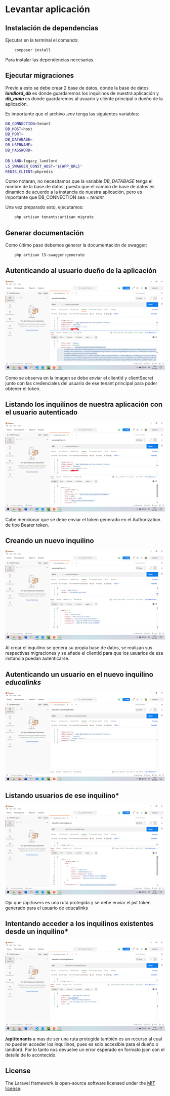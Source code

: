 # Levantar aplicación

## Instalación de dependencias 
Ejecutar en la terminal el comando:

```sh
    composer install
```
Para instalar las dependencias necesarias.

## Ejecutar migraciones

Previo a esto se debe crear 2 base de datos, donde la base de datos ***landlord_db*** es donde guardaremos los inquilinos de nuestra aplicación y ***db_main*** es donde guardaremos al usuario y cliente principal o dueño de la aplicación. 

Es importante que el archivo *.env* tenga las siguientes variables:
```sh
DB_CONNECTION=tenant
DB_HOST=host
DB_PORT=
DB_DATABASE=
DB_USERNAME=
DB_PASSWORD=

DB_LAND=legacy_landlord
L5_SWAGGER_CONST_HOST="${APP_URL}"
REDIS_CLIENT=phpredis
```

Como notaran, no necesitamos que la variable *DB_DATABASE* tenga el nombre de la base de datos, puesto que el cambio de base de datos es dinamico de acuerdo a la instancia de nuestra aplicación, pero es importante que DB_CONNECTION sea = *tenant*

Una vez preparado esto, ejecutamos:

```sh
    php artisan tenants:artisan migrate
```

## **Generar documentación**
Como último paso debemos generar la documentación de swagger:

```sh
    php artisan l5-swagger:generate
```

## **Autenticando al usuario dueño de la aplicación**
![login](docs/1.png)

Como se observa en la imagen se debe enviar el clientId y clientSecret junto con las credenciales del usuario de ese tenant principal para poder obtener el token.

## **Listando los inquilinos de nuestra aplicación con el usuario autenticado**
![inquilinos](docs/2.png)

Cabe mencionar que se debe enviar el token generado en el Authorization de tipo Bearer token.

## **Creando un nuevo inquilino**
![nuevo_inquilino](docs/3.png)

Al crear el inquilino se genera su propia base de datos, se realizan sus respectivas migraciones y se añade el clientId para que los usuarios de esa instancia puedan autenticarse.

## **Autenticando un usuario en el nuevo inquilino *educalinks***
![nuevo_inquilino](docs/4.png)


## **Listando usuarios de ese inquilino***
![nuevo_inquilino](docs/5.png)

Ojo que /api/users es una ruta protegida y se debe enviar el jwt token generado para el usuario de educalinks

## **Intentando acceder a los inquilinos existentes desde un inquilino***
![nuevo_inquilino](docs/6.png)

**/api/tenants** a mas de ser una ruta protegida también es un recurso al cual no pueden acceder los inquilinos, pues es solo accesible para el dueño o landlord. Por lo tanto nos devuelve un error esperado en formato json con el detalle de lo acontecido.

## License

The Laravel framework is open-source software licensed under the [MIT license](https://opensource.org/licenses/MIT).
